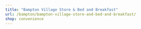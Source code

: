 ```yaml
---
title: "Bampton Village Store & Bed and Breakfast"
url: /bampton/bampton-village-store-and-bed-and-breakfast/
shop: convenience
---
```

